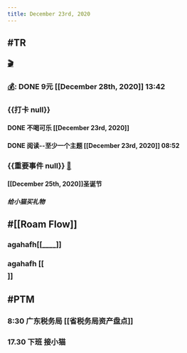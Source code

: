 ```yaml
---
title: December 23rd, 2020
---
```


## #TR
### [🎬]([[PTM]])

### [💰]([[Bill]]): DONE 9元 [[December 28th, 2020]] 13:42

### {{打卡 null}}
#### DONE 不喝可乐 [[December 23rd, 2020]]

#### DONE 阅读--至少一个主题 [[December 23rd, 2020]] 08:52 

### {{重要事件 null}} [🧸]([[Theday]])
#### [[December 25th, 2020]]圣诞节
##### 给小猫买礼物

## #[[Roam Flow]]
### agahafh[[____]]

### agahafh [[$$$$]]

## #PTM
### 8:30 广东税务局 [[省税务局资产盘点]]

### 17.30 下班   接小猫
